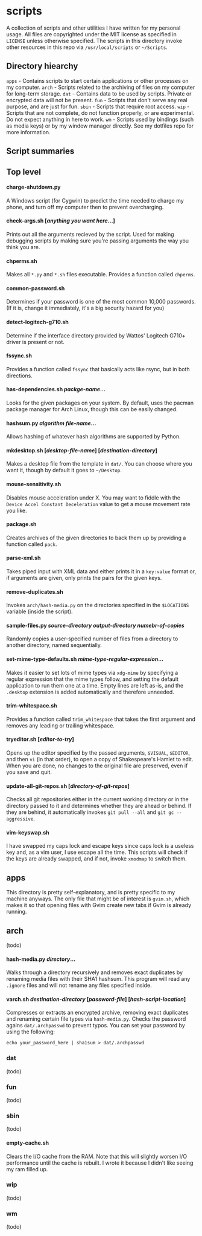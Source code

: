 # scripts
A collection of scripts and other utilities I have written for my personal usage. All files are copyrighted under the MIT license as specified in `LICENSE` unless otherwise specified. The scripts in this directory invoke other resources in this repo via `/usr/local/scripts` or `~/Scripts`.

## Directory hiearchy
`apps` - Contains scripts to start certain applications or other processes on my computer.
`arch` - Scripts related to the archiving of files on my computer for long-term storage.
`dat` - Contains data to be used by scripts. Private or encrypted data will not be present.
`fun` - Scripts that don't serve any real purpose, and are just for fun.
`sbin` - Scripts that require root access.
`wip` - Scripts that are not complete, do not function properly, or are experimental. Do not expect anything in here to work.
`wm` - Scripts used by bindings (such as media keys) or by my window manager directly. See my dotfiles repo for more information.

## Script summaries
## Top level

#### charge-shutdown.py
A Windows script (for Cygwin) to predict the time needed to charge my phone, and turn off my computer then to prevent overcharging.

#### check-args.sh [<i>anything you want here</i>...]
Prints out all the arguments recieved by the script. Used for making debugging scripts by making sure you're passing arguments the way you think you are.

#### chperms.sh
Makes all `*.py` and `*.sh` files executable. Provides a function called `chperms`.

#### common-password.sh
Determines if your password is one of the most common 10,000 passwords. (If it is, change it immediately, it's a big security hazard for you)

#### detect-logitech-g710.sh
Determine if the interface directory provided by Wattos' Logitech G710+ driver is present or not.

#### fssync.sh
Provides a function called `fssync` that basically acts like rsync, but in both directions.

#### has-dependencies.sh <i>packge-name</i>...
Looks for the given packages on your system. By default, uses the pacman package manager for Arch Linux, though this can be easily changed.

#### hashsum.py <i>algorithm</i> <i>file-name</i>...
Allows hashing of whatever hash algorithms are supported by Python.

#### mkdesktop.sh [<i>desktop-file-name</i>] [<i>destination-directory</i>]
Makes a desktop file from the template in `dat/`. You can choose where you want it, though by default it goes to `~/Desktop`.

#### mouse-sensitivity.sh
Disables mouse acceleration under X. You may want to fiddle with the `Device Accel Constant Deceleration` value to get a mouse movement rate you like.

#### package.sh
Creates archives of the given directories to back them up by providing a function called `pack`.

#### parse-xml.sh
Takes piped input with XML data and either prints it in a `key:value` format or, if arguments are given, only prints the pairs for the given keys.

#### remove-duplicates.sh
Invokes `arch/hash-media.py` on the directories specified in the `$LOCATIONS` variable (inside the script).

#### sample-files.py <i>source-directory</i> <i>output-directory</i> <i>numebr-of-copies</i>
Randomly copies a user-specified number of files from a directory to another directory, named sequentially.

#### set-mime-type-defaults.sh <i>mime-type-regular-expression</i>...
Makes it easier to set lots of mime types via `xdg-mime` by specifying a regular expression that the mime types follow, and setting the default application to run them one at a time. Empty lines are left as-is, and the `.desktop` extension is added automatically and therefore unneeded.

#### trim-whitespace.sh
Provides a function called `trim_whitespace` that takes the first argument and removes any leading or trailing whitespace.

#### tryeditor.sh [<i>editor-to-try</i>]
Opens up the editor specified by the passed arguments, `$VISUAL`, `$EDITOR`, and then `vi` (in that order), to open a copy of Shakespeare's Hamlet to edit. When you are done, no changes to the original file are preserved, even if you save and quit.

#### update-all-git-repos.sh [<i>directory-of-git-repos</i>]
Checks all git repositories either in the current working directory or in the directory passed to it and determines whether they are ahead or behind. If they are behind, it automatically invokes `git pull --all` and `git gc --aggressive`.

#### vim-keyswap.sh
I have swapped my caps lock and escape keys since caps lock is a useless key and, as a vim user, I use escape all the time. This scripts will check if the keys are already swapped, and if not, invoke `xmodmap` to switch them.

## apps
This directory is pretty self-explanatory, and is pretty specific to my machine anyways. The only file that might be of interest is `gvim.sh`, which makes it so that opening files with Gvim create new tabs if Gvim is already running.

## arch
(todo)

#### hash-media.py <i>directory</i>...
Walks through a directory recursively and removes exact duplicates by renaming media files with their SHA1 hashsum. This program will read any `.ignore` files and will not rename any files specified inside.

#### varch.sh <i>destination-directory</i> [<i>password-file</i>] [<i>hash-script-location</i>]
Compresses or extracts an encrypted archive, removing exact duplicates and renaming certain file types via `hash-media.py`. Checks the password agains `dat/.archpasswd` to prevent typos. You can set your password by using the following:
```
echo your_password_here | sha1sum > dat/.archpasswd
```

### dat
(todo)

### fun
(todo)

### sbin
(todo)

#### empty-cache.sh
Clears the I/O cache from the RAM. Note that this will slightly worsen I/O performance until the cache is rebuilt. I wrote it because I didn't like seeing my ram filled up.

### wip
(todo)

### wm
(todo)

